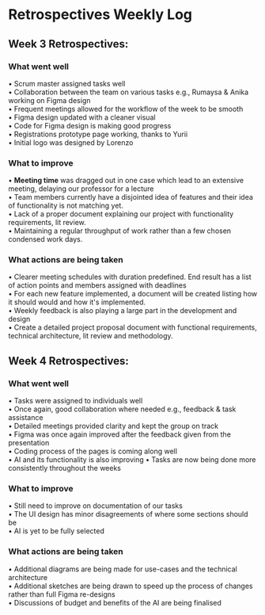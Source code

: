 # Retrospectives Weekly Log

## Week 3 Retrospectives:
### What went well
• Scrum master assigned tasks well  
• Collaboration between the team on various tasks e.g., Rumaysa & Anika working on Figma design  
• Frequent meetings allowed for the workflow of the week to be smooth  
• Figma design updated with a cleaner visual  
• Code for Figma design is making good progress  
• Registrations prototype page working, thanks to Yurii  
• Initial logo was designed by Lorenzo  
### What to improve
• **Meeting time** was dragged out in one case which lead to an extensive meeting, delaying our professor for a lecture  
• Team members currently have a disjointed idea of features and their idea of functionality is not matching yet.  
• Lack of a proper document explaining our project with functionality requirements, lit review.  
• Maintaining a regular throughput of work rather than a few chosen condensed work days.    
### What actions are being taken
• Clearer meeting schedules with duration predefined. End result has a list of action points and members assigned with deadlines  
• For each new feature implemented, a document will be created listing how it should would and how it's implemented.  
• Weekly feedback is also playing a large part in the development and design  
• Create a detailed project proposal document with functional requirements, technical architecture, lit review and methodology.  


## Week 4 Retrospectives:
### What went well  
• Tasks were assigned to individuals well  
• Once again, good collaboration where needed e.g., feedback & task assistance  
• Detailed meetings provided clarity and kept the group on track  
• Figma was once again improved after the feedback given from the presentation  
• Coding process of the pages is coming along well  
• AI and its functionality is also improving
• Tasks are now being done more consistently throughout the weeks 
### What to improve  
• Still need to improve on documentation of our tasks  
• The UI design has minor disagreements of where some sections should be   
• AI is yet to be fully selected  
### What actions are being taken  
• Additional diagrams are being made for use-cases and the technical architecture  
• Additional sketches are being drawn to speed up the process of changes rather than full Figma re-designs  
• Discussions of budget and benefits of the AI are being finalised
